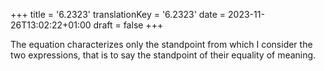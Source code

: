 +++
title = '6.2323'
translationKey = '6.2323'
date = 2023-11-26T13:02:22+01:00
draft = false
+++

The equation characterizes only the standpoint from which I consider the two expressions, that is to say the standpoint of their equality of meaning.
